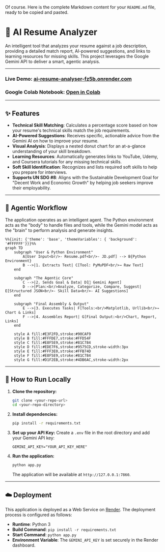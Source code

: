 Of course. Here is the complete Markdown content for your `README.md` file, ready to be copied and pasted.


# 📄 AI Resume Analyzer

An intelligent tool that analyzes your resume against a job description, providing a detailed match report, AI-powered suggestions, and links to learning resources for missing skills. This project leverages the Google Gemini API to deliver a smart, agentic analysis.

---

### **Live Demo**: [**ai-resume-analyser-fz5b.onrender.com**](https://ai-resume-analyser-fz5b.onrender.com/)

### **Google Colab Notebook**: [**Open in Colab**](https://colab.research.google.com/drive/18mYupGH0i-xdN0Uwyt8VvUUWvqsqodM6?usp=sharing)

---

## ✨ Features

-   **Technical Skill Matching**: Calculates a percentage score based on how your resume's technical skills match the job requirements.
-   **AI-Powered Suggestions**: Receives specific, actionable advice from the Gemini AI on how to improve your resume.
-   **Visual Analysis**: Displays a nested donut chart for an at-a-glance understanding of your skill breakdown.
-   **Learning Resources**: Automatically generates links to YouTube, Udemy, and Coursera tutorials for any missing technical skills.
-   **Soft Skill Identification**: Recognizes and lists required soft skills to help you prepare for interviews.
-   **Supports UN SDG #8**: Aligns with the Sustainable Development Goal for "Decent Work and Economic Growth" by helping job seekers improve their employability.

---

## 🤖 Agentic Workflow

The application operates as an intelligent agent. The Python environment acts as the "body" to handle files and tools, while the Gemini model acts as the "brain" to perform analysis and generate insights.

```mermaid
%%{init: {'theme': 'base', 'themeVariables': { 'background': '#FFFFFF'}}}%%
graph TD
    subgraph "User & Python Environment"
        A[User Input<br/>- Resume.pdf<br/>- JD.pdf] --> B{Python Environment}
        B -->|1. Extracts Text| C[Tool: PyMuPDF<br/>→ Raw Text]
    end

    subgraph "The Agentic Core"
        C -->|2. Sends Goal & Data| D[🧠 Gemini Agent]
        D -->|Plan:<br/>Analyze, Categorize, Compare, Suggest| E[Structured JSON<br/>- Skill Data<br/>- AI Suggestions]
    end

    subgraph "Final Assembly & Output"
        E -->|3. Executes Tasks| F[Tools:<br/>Matplotlib, Urllib<br/>→ Chart & Links]
        F -->|4. Assembles Report| G[Final Output:<br/>Chart, Report, Links]
    end

    style A fill:#E3F2FD,stroke:#90CAF9
    style B fill:#FFFDE7,stroke:#FFD54F
    style C fill:#E8F5E9,stroke:#81C784
    style D fill:#EDE7F6,stroke:#9575CD,stroke-width:3px
    style E fill:#FFF3E0,stroke:#FFB74D
    style F fill:#E8F5E9,stroke:#81C784
    style G fill:#D1F2EB,stroke:#4DB6AC,stroke-width:2px
````

-----

## 🚀 How to Run Locally

1.  **Clone the repository:**

    ```bash
    git clone <your-repo-url>
    cd <your-repo-directory>
    ```

2.  **Install dependencies:**

    ```bash
    pip install -r requirements.txt
    ```

3.  **Set up your API Key:**
    Create a `.env` file in the root directory and add your Gemini API key:

    ```
    GEMINI_API_KEY="YOUR_API_KEY_HERE"
    ```

4.  **Run the application:**

    ```bash
    python app.py
    ```

    The application will be available at `http://127.0.0.1:7860`.

-----

## ☁️ Deployment

This application is deployed as a Web Service on [Render](https://render.com/). The deployment process is configured as follows:

  - **Runtime**: Python 3
  - **Build Command**: `pip install -r requirements.txt`
  - **Start Command**: `python app.py`
  - **Environment Variable**: The `GEMINI_API_KEY` is set securely in the Render dashboard.

<!-- end list -->

```
```


